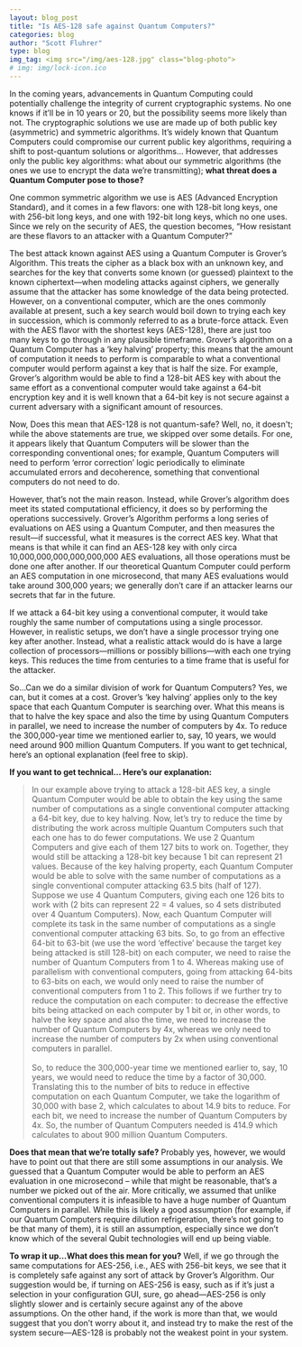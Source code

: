 ```yaml
---
layout: blog_post
title: "Is AES-128 safe against Quantum Computers?"
categories: blog
author: "Scott Fluhrer"
type: blog
img_tag: <img src="/img/aes-128.jpg" class="blog-photo">
# img: img/lock-icon.ico
---
```


In the coming years, advancements in Quantum Computing could potentially challenge the integrity of current cryptographic systems. No one knows if it’ll be in 10 years or 20, but the possibility seems more likely than not. The cryptographic solutions we use are made up of both public key (asymmetric) and symmetric algorithms. It’s widely known that Quantum Computers could compromise our current public key algorithms, requiring a shift to post-quantum solutions or algorithms... However, that addresses only the public key algorithms: what about our symmetric algorithms (the ones we use to encrypt the data we’re transmitting); **what threat does a Quantum Computer pose to those?**


One common symmetric algorithm we use is AES (Advanced Encryption Standard), and it comes in a few flavors: one with 128-bit long keys, one with 256-bit long keys, and one with 192-bit long keys, which no one uses. Since we rely on the security of AES, the question becomes, “How resistant are these flavors to an attacker with a Quantum Computer?”


The best attack known against AES using a Quantum Computer is Grover’s Algorithm. This treats the cipher as a black box with an unknown key, and searches for the key that converts some known (or guessed) plaintext to the known ciphertext—when modeling attacks against ciphers, we generally assume that the attacker has some knowledge of the data being protected. However, on a conventional computer, which are the ones commonly available at present, such a key search would boil down to trying each key in succession, which is commonly referred to as a brute-force attack. Even with the AES flavor with the shortest keys (AES-128), there are just too many keys to go through in any plausible timeframe. Grover’s algorithm on a Quantum Computer has a ‘key halving’ property; this means that the amount of computation it needs to perform is comparable to what a conventional computer would perform against a key that is half the size. For example, Grover’s algorithm would be able to find a 128-bit AES key with about the same effort as a conventional computer would take against a 64-bit encryption key and it is well known that a 64-bit key is not secure against a current adversary with a significant amount of resources.


Now, Does this mean that AES-128 is not quantum-safe? Well, no, it doesn't; while the above statements are true, we skipped over some details. For one, it appears likely that Quantum Computers will be slower than the corresponding conventional ones; for example, Quantum Computers will need to perform ‘error correction’ logic periodically to eliminate accumulated errors and decoherence, something that conventional computers do not need to do.


However, that’s not the main reason. Instead, while Grover’s algorithm does meet its stated computational efficiency, it does so by performing the operations successively. Grover’s Algorithm performs a long series of evaluations on AES using a Quantum Computer, and then measures the result—if successful, what it measures is the correct AES key. What that means is that while it can find an AES-128 key with only circa 10,000,000,000,000,000,000 AES evaluations, all those operations must be done one after another. If our theoretical Quantum Computer could perform an AES computation in one microsecond, that many AES evaluations would take around 300,000 years; we generally don’t care if an attacker learns our secrets that far in the future. 


If we attack a 64-bit key using a conventional computer, it would take roughly the same number of computations using a single processor. However, in realistic setups, we don’t have a single processor trying one key after another. Instead, what a realistic attack would do is have a large collection of processors—millions or possibly billions—with each one trying keys. This reduces the time from centuries to a time frame that is useful for the attacker.


So…Can we do a similar division of work for Quantum Computers? Yes, we can, but it comes at a cost. Grover’s ‘key halving’ applies only to the key space that each Quantum Computer is searching over. What this means is that to halve the key space and also the time by using Quantum Computers in parallel, we need to increase the number of computers by 4x. To reduce the 300,000-year time we mentioned earlier to, say, 10 years, we would need around 900 million Quantum Computers. If you want to get technical, here’s an optional explanation (feel free to skip).


**If you want to get technical… Here’s our explanation:**
 >In our example above trying to attack a 128-bit AES key, a single Quantum Computer would be able to obtain the key using the same number of computations as a single conventional computer attacking a 64-bit key, due to key halving. Now, let’s try to reduce the time by distributing the work across multiple Quantum Computers such that each one has to do fewer computations. We use 2 Quantum Computers and give each of them 127 bits to work on. Together, they would still be attacking a 128-bit key because 1 bit can represent 21 values. Because of the key halving property, each Quantum Computer would be able to solve with the same number of computations as a single conventional computer attacking 63.5 bits (half of 127). Suppose we use 4 Quantum Computers, giving each one 126 bits to work with (2 bits can represent 22 = 4 values, so 4 sets distributed over 4 Quantum Computers). Now, each Quantum Computer will complete its task in the same number of computations as a single conventional computer attacking 63 bits. So, to go from an effective 64-bit to 63-bit (we use the word ‘effective’ because the target key being attacked is still 128-bit) on each computer, we need to raise the number of Quantum Computers from 1 to 4. Whereas making use of parallelism with conventional computers, going from attacking 64-bits to 63-bits on each, we would only need to raise the number of conventional computers from 1 to 2. This follows if we further try to reduce the computation on each computer: to decrease the effective bits being attacked on each computer by 1 bit or, in other words, to halve the key space and also the time, we need to increase the number of Quantum Computers by 4x, whereas we only need to increase the number of computers by 2x when using conventional computers in parallel. <br><br>So, to reduce the 300,000-year time we mentioned earlier to, say, 10 years, we would need to reduce the time by a factor of 30,000. Translating this to the number of bits to reduce in effective computation on each Quantum Computer, we take the logarithm of 30,000 with base 2, which calculates to about 14.9 bits to reduce. For each bit, we need to increase the number of Quantum Computers by 4x. So, the number of Quantum Computers needed is 414.9 which calculates to about 900 million Quantum Computers.

**Does that mean that we’re totally safe?** Probably yes, however, we would have to point out that there are still some assumptions in our analysis.  We guessed that a Quantum Computer would be able to perform an AES evaluation in one microsecond – while that might be reasonable, that’s a number we picked out of the air. More critically, we assumed that unlike conventional computers it is infeasible to have a huge number of Quantum Computers in parallel. While this is likely a good assumption (for example, if our Quantum Computers require dilution refrigeration, there’s not going to be that many of them), it is still an assumption, especially since we don’t know which of the several Qubit technologies will end up being viable.

**To wrap it up…What does this mean for you?** Well, if we go through the same computations for AES-256, i.e., AES with 256-bit keys, we see that it is completely safe against any sort of attack by Grover’s Algorithm. Our suggestion would be, if turning on AES-256 is easy, such as if it’s just a selection in your configuration GUI, sure, go ahead—AES-256 is only slightly slower and is certainly secure against any of the above assumptions. On the other hand, if the work is more than that, we would suggest that you don’t worry about it, and instead try to make the rest of the system secure—AES-128 is probably not the weakest point in your system.
